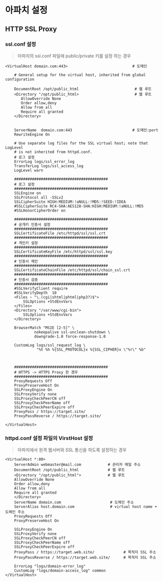 아파치 설정 
===============

HTTP SSL Proxy
---------------

### ssl.conf 설정

> 아파치의 ssl.conf 파일에 public/private 키를 설정 하는 경우

```
<VirtualHost domain.com:443>                             # 도메인

    # General setup for the virtual host, inherited from global configuration

    DocumentRoot /opt/public_html                         # 웹 루트
    <Directory "/opt/public_html>                         # 웹 루트 
       AllowOverride None
       Order allow,deny
       Allow from all
       Require all granted
    </Directory>


    ServerName  domain.com:443                           # 도메인:port
    RewriteEngine On
    
    # Use separate log files for the SSL virtual host; note that LogLevel
    # is not inherited from httpd.conf.
    # 로그 설정
    ErrorLog logs/ssl_error_log
    TransferLog logs/ssl_access_log
    LogLevel warn

    ##########################################
    # 로그 설정
    ##########################################
    SSLEngine on
    SSLProtocol all -SSLv2
    SSLCipherSuite HIGH:MEDIUM:!aNULL:!MD5:!SEED:!IDEA
    #SSLCipherSuite RC4-SHA:AES128-SHA:HIGH:MEDIUM:!aNULL:!MD5
    #SSLHonorCipherOrder on

    ##########################################
    # 공개키 인증서 설정
    ##########################################
    SSLCertificateFile /etc/httpd/ssl/ssl.crt
    ##########################################
    # 개인키 설정
    ##########################################
    SSLCertificateKeyFile /etc/httpd/ssl/ssl.key
    ##########################################
    # 인증서 체인 
    ##########################################
    SSLCertificateChainFile /etc/httpd/ssl/chain_ssl.crt
    ##########################################
    # 인증서 검증 
    ##########################################
    #SSLVerifyClient require
    #SSLVerifyDepth  10
    <Files ~ "\.(cgi|shtml|phtml|php3?)$">
        SSLOptions +StdEnvVars
    </Files>
    <Directory "/var/www/cgi-bin">
        SSLOptions +StdEnvVars
    </Directory>

    BrowserMatch "MSIE [2-5]" \
             nokeepalive ssl-unclean-shutdown \
             downgrade-1.0 force-response-1.0

    CustomLog logs/ssl_request_log \
              "%t %h %{SSL_PROTOCOL}x %{SSL_CIPHER}x \"%r\" %b"

    
    
    ##########################################
    # HTTPS -> HTTPS Proxy 한 경우
    ##########################################
    ProxyRequests Off
    ProxyPreserveHost On
    SSLProxyEngine On
    SSLProxyVerify none
    SSLProxyCheckPeerCN off
    SSLProxyCheckPeerName off
    SSLProxyCheckPeerExpire off
    ProxyPass / https://target.site/
    ProxyPassReverse / https://target.site/

</VirtualHost>

```


### httpd.conf 설정 파일의 VirstHost 설정

> 아파치에서 원격 웹서버와 SSL 통신을 하도록 설정하는 경우


    <VirtualHost *:80>
        ServerAdmin webmaster@mail.com            # 관리자 메일 주소
        DocumentRoot /opt/public_html             # 웹 루트
        <Directory "/opt/public_html">            # 웹 루트 
        AllowOverride None
        Order allow,deny
        Allow from all
        Require all granted
        </Directory>
        ServerName domain.com                      # 도메인 주소
        ServerAlias host.domain.com                # virtual host name + 도메인 주소
        ProxyRequests Off
        ProxyPreserveHost On

        SSLProxyEngine On
        SSLProxyVerify none
        SSLProxyCheckPeerCN off
        SSLProxyCheckPeerName off
        SSLProxyCheckPeerExpire off
        ProxyPass / https://target.web.site/             # 목적지 SSL 주소
        ProxyPassReverse / https://target.web.site/      # 목적지 SSL 주소

        ErrorLog "logs/domain-error_log"
        CustomLog "logs/domain-access_log" common
    </VirtualHost>


